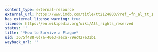 ```yaml
---
content_type: external-resource
external_url: https://www.imdb.com/title/tt2124803/?ref_=fn_al_tt_1
has_external_license_warning: true
license: https://en.wikipedia.org/wiki/All_rights_reserved
status: ''
title: '*How to Survive a Plague*'
uid: 3675f488-0d7a-40e3-aeca-79ec827e31b1
wayback_url: ''
---
```

